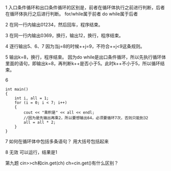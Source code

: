 1 入口条件循环和出口条件循环的区别是，前者在循环体执行之前进行判断，后者在循环体执行之后进行判断。
for/while属于前者
do while属于后者

2 在同一行内输出01234，然后回车，程序结束。

3 在同一行内输出0369，换行，输出12，换行，程序结束。

4 逐行输出5、6、7
因为当j=8的时候++j=9，不符合++j<9这条规则。

5 输出k=8，换行，程序结束。
因为do while是出口条件循环，所以先执行循环体里面的语句，即输出k=8，再判断k++是否小于5。此时k++不小于5，所以循环结束。

6
```
int main()
{
	int i, all = 1;
	for (i = 0; i < 7; i++)
	{
		cout << "乘积是" << all << endl;
		//因为是先输出再乘2，所以要想输出64，必须要循环7次，否则只能到32
		all = all * 2;
	}
}
```

7
如何在循环体中包括多条语句？
用大括号包括起来

8
无效
可以运行，结果是1

第九题
cin>>ch和cin.get(ch)  ch=cin.get()有什么区别？
